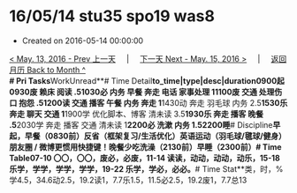 # 16/05/14 stu35 spo19 was8

* Created on 2016-05-14 00:00:00

[&lt; May. 13, 2016 - Prev 上一天](d13.md)     \|     [下一天 Next - May. 15, 2016 &gt;](d15.md)     \|     [返回月历 Back to Month ^](index.md)   
**\# Pri Tasks**WorkUnread**\# Time Detail**to\_time\|type\|desc\|duration0900起0930废 赖床 阅读 .51030必 内务 早餐 奔走 电话 家事处理 11100废 交通 处理伤口 抱怨 .51200读 交通 播客 午餐 内务 奔走 1**1430动 奔走 羽毛球 内务 2.5**1530乐 奔走 聊天 交通 1**1900学 优化脚本、博客 清未读 3.5**1930乐 奔走 播客 晚餐 .5**2030学 奔走 播客 交通 清未读 1**2200必 洗漱 内务 1.52200睡**\# Discipline**早起，早餐（0830前）**反省（框架复习/生活优化）**英语运动（羽毛球/毽球/健身）朋友圈 / 微博更惯用快捷键！晚餐少吃洗澡（2130前）早睡（2300前）**\# Time Table**07-10 〇〇，〇〇，废必，必废，11-14 读读，动动，动动，动乐，15-18 乐学，学学，学学，学学，19-22 乐学，学必，必必。**\# Time Stat**类，时，%学4.5，34.6动2.5，19.2读1，7.7乐1.5，11.5必2.5，19.2废1，7.7总13


